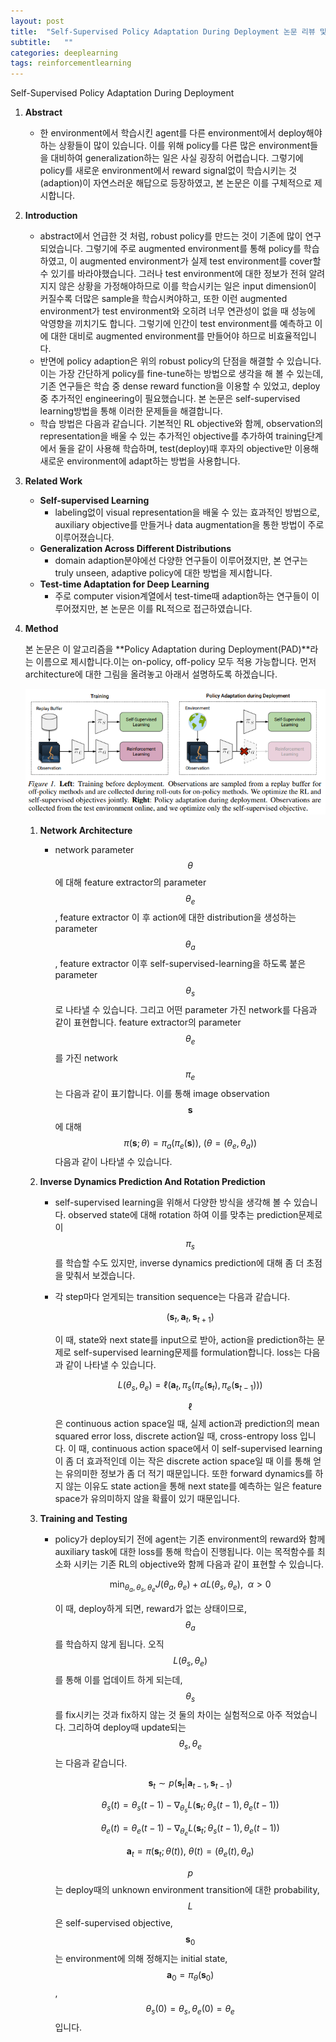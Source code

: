 ```yaml
--- 
layout: post 
title:  "Self-Supervised Policy Adaptation During Deployment 논문 리뷰 및 설명" 
subtitle:   "" 
categories: deeplearning 
tags: reinforcementlearning 
---
```


Self-Supervised Policy Adaptation During Deployment


1. **Abstract**
    - 한 environment에서 학습시킨 agent를 다른 environment에서 deploy해야하는 상황들이 많이 있습니다. 이를 위해 policy를 다른 많은 environment들을 대비하여 generalization하는 일은 사실 굉장히 어렵습니다. 그렇기에 policy를 새로운 environment에서 reward signal없이 학습시키는 것(adaption)이 자연스러운 해답으로 등장하였고, 본 논문은 이를 구체적으로 제시합니다.
2. **Introduction**
    - abstract에서 언급한 것 처럼, robust policy를 만드는 것이 기존에 많이 연구되었습니다. 그렇기에 주로 augmented environment를 통해 policy를 학습하였고, 이 augmented environment가 실제 test environment를 cover할 수 있기를 바라야했습니다. 그러나 test environment에 대한 정보가 전혀 알려지지 않은 상황을 가정해야하므로 이를 학습시키는 일은 input dimension이 커질수록 더많은 sample을 학습시켜야하고, 또한 이런 augmented environment가 test environment와 오히려 너무 연관성이 없을 때 성능에 악영향을 끼치기도 합니다. 그렇기에 인간이 test environment를 예측하고 이에 대한 대비로 augmented environment를 만들어야 하므로 비효율적입니다.
    - 반면에 policy adaption은 위의 robust policy의 단점을 해결할 수 있습니다. 이는 가장 간단하게 policy를 fine-tune하는 방법으로 생각을 해 볼 수 있는데, 기존 연구들은 학습 중 dense reward function을 이용할 수 있었고, deploy중 추가적인 engineering이 필요했습니다. 본 논문은 self-supervised learning방법을 통해 이러한 문제들을 해결합니다.
    - 학습 방법은 다음과 같습니다. 기본적인 RL objective와 함께, observation의 representation을 배울 수 있는 추가적인 objective를 추가하여 training단계에서 둘을 같이 사용해 학습하며, test(deploy)때 후자의 objective만 이용해 새로운 environment에 adapt하는 방법을 사용합니다.
3. **Related Work**
    - **Self-supervised Learning**
        - labeling없이 visual representation을 배울 수 있는 효과적인 방법으로, auxiliary objective를 만들거나 data augmentation을 통한 방법이 주로 이루어졌습니다.
    - **Generalization Across Different Distributions**
        - domain adaption분야에선 다양한 연구들이 이루어졌지만, 본 연구는 truly unseen, adaptive policy에 대한 방법을 제시합니다.
    - **Test-time Adaptation for Deep Learning**
        - 주로 computer vision계열에서 test-time때 adaption하는 연구들이 이루어졌지만, 본 논문은 이를 RL적으로 접근하였습니다.
4. **Method**

    본 논문은 이 알고리즘을 **Policy Adaptation during Deployment(PAD)**라는 이름으로 제시합니다.이는 on-policy, off-policy 모두 적용 가능합니다. 먼저 architecture에 대한 그림을 올려놓고 아래서 설명하도록 하겠습니다.

    ![PAD](/assets/img/pad_1.PNG)

    1. **Network Architecture**
        - network parameter $$\theta$$에 대해 feature extractor의 parameter $$\theta_e$$, feature extractor 이 후 action에 대한 distribution을 생성하는 parameter $$\theta_a$$, feature extractor 이후 self-supervised-learning을 하도록 붙은 parameter $$\theta_s$$ 로 나타낼 수 있습니다. 그리고 어떤 parameter 가진 network를 다음과 같이 표현합니다. feature extractor의 parameter $$\theta_e$$를 가진 network $$\pi_e$$는 다음과 같이 표기합니다. 이를 통해 image observation $$\boldsymbol{s}$$에 대해 $$\pi(\boldsymbol{s};\theta) = \pi_a(\pi_e(\boldsymbol{s})),\ (\theta = (\theta_e,\theta_a))$$다음과 같이 나타낼 수 있습니다.
    2. **Inverse Dynamics Prediction And Rotation Prediction**
        - self-supervised learning을 위해서 다양한 방식을 생각해 볼 수 있습니다. observed state에 대해 rotation 하여 이를 맞추는 prediction문제로 이 $$\pi_s$$를 학습할 수도 있지만, inverse dynamics prediction에 대해 좀 더 초점을 맞춰서 보겠습니다.
        - 각 step마다 얻게되는 transition sequence는 다음과 같습니다.

            $$(\boldsymbol{s}_t,\boldsymbol{a}_t,\boldsymbol{s}_{t+1})$$

            이 때, state와 next state를 input으로 받아, action을 prediction하는 문제로 self-supervised learning문제를 formulation합니다. loss는 다음과 같이 나타낼 수 있습니다. 

            $$L(\theta_s,\theta_e) = \ell(\boldsymbol{a}_t, \pi_s(\pi_e(\boldsymbol{s}_t),\pi_e(\boldsymbol{s}_{t-1})))$$

            $$\ell$$은 continuous action space일 때, 실제 action과 prediction의 mean squared error loss, discrete action일 때, cross-entropy loss 입니다. 이 때, continuous action space에서 이 self-supervised learning이 좀 더 효과적인데 이는 작은 discrete action space일 때 이를 통해 얻는 유의미한 정보가 좀 더 적기 때문입니다. 또한 forward dynamics를 하지 않는 이유도 state action을 통해 next state를 예측하는 일은 feature space가 유의미하지 않을 확률이 있기 때문입니다.

    3. **Training and Testing**
        - policy가 deploy되기 전에 agent는 기존 environment의 reward와 함께 auxiliary task에 대한 loss를 통해 학습이 진행됩니다. 이는 목적함수를 최소화 시키는 기존 RL의 objective와 함께 다음과 같이 표현할 수 있습니다.

            $$\min_{\theta_a,\theta_s,\theta_e}J(\theta_a,\theta_e)+\alpha L(\theta_s,\theta_e),\ \ \alpha > 0$$

            이 때, deploy하게 되면, reward가 없는 상태이므로, $$\theta_a$$를 학습하지 않게 됩니다. 오직 $$L(\theta_s,\theta_e)$$를 통해 이를 업데이트 하게 되는데, $$\theta_s$$를 fix시키는 것과 fix하지 않는 것 둘의 차이는 실험적으로 아주 적었습니다. 그리하여 deploy때 update되는 $$\theta_s, \theta_e$$는 다음과 같습니다. 

            $$\boldsymbol{s}_t \sim p(\boldsymbol{s}_t \vert \boldsymbol{a}_{t-1},\boldsymbol{s}_{t-1})$$

            $$\theta_s(t) = \theta_s(t-1)-\nabla_{\theta_s}L(\boldsymbol{s}_t;\theta_s(t-1),\theta_e(t-1))$$

            $$\theta_e(t) = \theta_e(t-1)-\nabla_{\theta_e}L(\boldsymbol{s}_t;\theta_s(t-1),\theta_e(t-1))$$

            $$\boldsymbol{a}_t =\pi(\boldsymbol{s}_t ; \theta(t)),\ \theta(t) = (\theta_e(t),\theta_a)$$

            $$p$$는 deploy때의 unknown environment transition에 대한 probability, $$L$$은 self-supervised objective, $$\boldsymbol{s}_0$$는 environment에 의해 정해지는 initial state, $$\boldsymbol{a}_0=\pi_\theta(\boldsymbol{s}_0)$$, $$\theta_s(0)=\theta_s,\theta_e(0)=\theta_e$$입니다.
